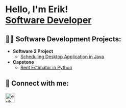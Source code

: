 <h1>Hello, I'm Erik! <br/><a href="https://github.com/erikmcgovern">Software Developer</a></h1>

<h2>👨‍💻 Software Development Projects:</h2>

- <b>Software 2 Project</b>
  - [Scheduling Desktop Application in Java](https://github.com/erikmcgovern/SoftwareTwo)
- <b>Capstone</b>
  - [Rent Estimator in Python](https://github.com/erikmcgovern/capstone)

<h2> 🤳 Connect with me:</h2>


[<img align="left" alt="erikmcgovern | LinkedIn" width="30px" src="https://cdn.jsdelivr.net/npm/simple-icons@v3/icons/linkedin.svg" />][linkedin]


[linkedin]: https://linkedin.com/in/erikmcgovern
